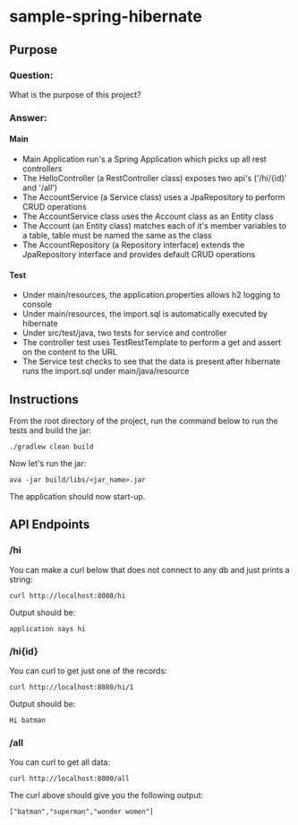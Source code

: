 # sample-spring-hibernate

## Purpose

### Question:
What is the purpose of this project?

### Answer:
#### Main
* Main Application run's a Spring Application which picks up all rest controllers
* The HelloController (a RestController class) exposes two api's ('/hi/{id}' and '/all')
* The AccountService (a Service class) uses a JpaRepository to perform CRUD operations
* The AccountService class uses the Account class as an Entity class
* The Account (an Entity class) matches each of it's member variables to a table, table must be named the same as the class
* The AccountRepository (a Repository interface) extends the JpaRepository interface and provides default CRUD operations

#### Test
* Under main/resources, the application.properties allows h2 logging to console
* Under main/resources, the import.sql is automatically executed by hibernate
* Under src/test/java, two tests for service and controller
* The controller test uses TestRestTemplate to perform a get and assert on the content to the URL
* The Service test checks to see that the data is present after hibernate runs the import.sql under main/java/resource

## Instructions
From the root directory of the project, run the command below to run the tests and build the jar:
```
./gradlew clean build
```
Now let's run the jar:
```
ava -jar build/libs/<jar_name>.jar
```
The application should now start-up.

## API Endpoints
### /hi
You can make a curl below that does not connect to any db and just prints a string:
```
curl http://localhost:8080/hi
```
Output should be:
```
application says hi
```
### /hi{id}
You can curl to get just one of the records:
```
curl http://localhost:8080/hi/1
```
Output should be:
```
Hi batman
```
### /all
You can curl to get all data:
```
curl http://localhost:8080/all
```
The curl above should give you the following output:
```
["batman","superman","wonder women"]
```

